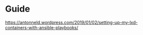 # Guide
https://antonneld.wordpress.com/2019/01/02/setting-up-my-lxd-containers-with-ansible-playbooks/
